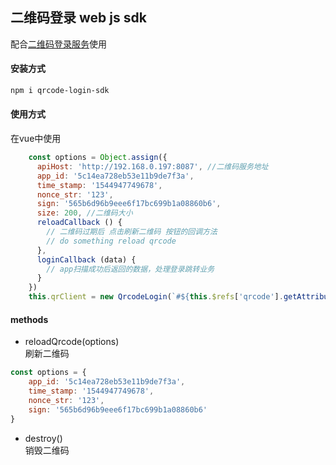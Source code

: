 ## 二维码登录 web js sdk

配合[二维码登录服务](https://github.com/yunmoon/qrcode-login-server)使用


#### 安装方式
```bash
npm i qrcode-login-sdk
```

#### 使用方式

在vue中使用
```js
    const options = Object.assign({
      apiHost: 'http://192.168.0.197:8087', //二维码服务地址
      app_id: '5c14ea728eb53e11b9de7f3a',
      time_stamp: '1544947749678',
      nonce_str: '123',
      sign: '565b6d96b9eee6f17bc699b1a08860b6',
      size: 200, //二维码大小
      reloadCallback () {
        // 二维码过期后 点击刷新二维码 按钮的回调方法
        // do something reload qrcode
      },
      loginCallback (data) {
        // app扫描成功后返回的数据，处理登录跳转业务
      }
    })
    this.qrClient = new QrcodeLogin(`#${this.$refs['qrcode'].getAttribute('id')}`, options)
```
#### methods

- reloadQrcode(options)  
刷新二维码
```js
const options = {
    app_id: '5c14ea728eb53e11b9de7f3a',
    time_stamp: '1544947749678',
    nonce_str: '123',
    sign: '565b6d96b9eee6f17bc699b1a08860b6'
}
```

- destroy()  
销毁二维码
